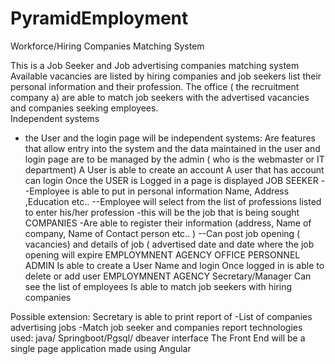 # PyramidEmployment
Workforce/Hiring Companies Matching System 

This is a Job Seeker and Job advertising companies matching system 
Available vacancies are listed by hiring companies and job seekers list their personal information and their profession. The office ( the recruitment company a) are able to match job seekers with the advertised vacancies and companies seeking employees.  
Independent systems 
- the User and the login page will be independent systems: Are features that allow entry into the system and the data maintained in the user and login page are to be managed by the admin ( who is the webmaster or IT department) 
A User is able to create an account 
A user that has account can login 
Once the USER is Logged in a page is displayed 
JOB SEEKER
--Employee is able to put in personal information Name, Address ,Education etc..
--Employee will select from the list of professions listed to enter his/her profession -this will be the job that is being sought 
COMPANIES 
-Are able to register their information (address, Name of company, Name of Contact person etc.. ) 
--Can post job opening ( vacancies)  and details of job ( advertised date and date where  the job opening will expire
EMPLOYMNENT AGENCY OFFICE PERSONNEL 
ADMIN
Is able to create a User Name and login 
Once logged in is able to delete or add user 
EMPLOYMNENT AGENCY Secretary/Manager 
Can see the list of employees 
Is able to match job seekers with hiring companies  

Possible extension: Secretary is able to print report of 
-List of companies advertising jobs
-Match job seeker  and companies report
technologies used: java/ Springboot/Pgsql/ dbeaver interface
The Front End will be a single page application made using Angular

